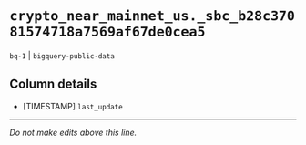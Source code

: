 # `crypto_near_mainnet_us._sbc_b28c37081574718a7569af67de0cea5`
`bq-1` | `bigquery-public-data`

## Column details
* [TIMESTAMP] `last_update`

-------------------------------------------------------------------------------
*Do not make edits above this line.*
